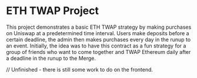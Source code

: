 # ETH TWAP Project

This project demonstrates a basic ETH TWAP strategy by making purchases on Uniswap at a predetermined time interval. Users make deposits before a certain deadline, the admin then makes purchases every day in the runup to an event.
Initially, the idea was to have this contract as a fun strategy for a group of friends who want to come together and TWAP Ethereum daily after a deadline in the runup to the Merge.

// Unfinished - there is still some work to do on the frontend.
